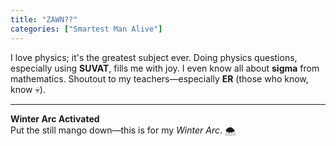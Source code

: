 ```yaml
---
title: "ZAWN??"
categories: ["Smartest Man Alive"]
---
```


I love physics; it's the greatest subject ever. Doing physics questions, especially using **SUVAT**, fills me with joy. I even know all about **sigma** from mathematics. Shoutout to my teachers—especially **ER** (those who know, know 💀).

---

**Winter Arc Activated**  
Put the still mango down—this is for my *Winter Arc*. 🌨️
